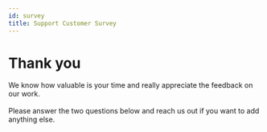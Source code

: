 ```yaml
---
id: survey
title: Support Customer Survey
---
```


# Thank you

We know how valuable is your time and really appreciate the feedback on our work.
<br></br>
Please answer the two questions below and reach us out if you want to add anything else.
